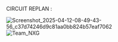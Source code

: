 CIRCUIT REPLAN :




![Screenshot_2025-04-12-08-49-43-56_c37d74246d9c81aa0bb824b57eaf7062](https://github.com/user-attachments/assets/e467f2db-3262-42fd-b4b7-6c5c1a98d13b)
![Team_NXG](https://github.com/user-attachments/assets/285f99b5-75d3-47b1-b0d5-d6c9733564f5)
